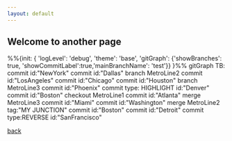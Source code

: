 ```yaml
---
layout: default
---
```


## Welcome to another page


<div class="mermaid">
%%{init: { 'logLevel': 'debug', 'theme': 'base',  'gitGraph': {'showBranches': true, 'showCommitLabel':true,'mainBranchName': 'test'}} }%%
      gitGraph TB:
        commit id:"NewYork"
        commit id:"Dallas"
        branch MetroLine2
        commit id:"LosAngeles"
        commit id:"Chicago"
        commit id:"Houston"
        branch MetroLine3
        commit id:"Phoenix"
        commit type: HIGHLIGHT id:"Denver"
        commit id:"Boston"
        checkout MetroLine1
        commit id:"Atlanta"
        merge MetroLine3
        commit id:"Miami"
        commit id:"Washington"
        merge MetroLine2 tag:"MY JUNCTION"
        commit id:"Boston"
        commit id:"Detroit"
        commit type:REVERSE id:"SanFrancisco"
</div>



[back](./)
